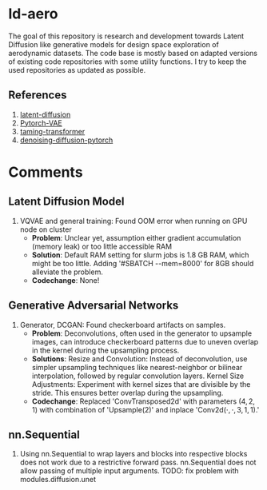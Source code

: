 # ld-aero
The goal of this repository is research and development towards Latent Diffusion like generative models for design space exploration of aerodynamic datasets. 
The code base is mostly based on adapted versions of existing code repositories with some utility functions. I try to keep the used repositories as updated as possible.

## References
1. [latent-diffusion](https://github.com/CompVis/latent-diffusion) 
2. [Pytorch-VAE](https://github.com/AntixK/PyTorch-VAE)
3. [taming-transformer](https://github.com/CompVis/taming-transformers)
4. [denoising-diffusion-pytorch](https://github.com/lucidrains/denoising-diffusion-pytorch)

# Comments

## Latent Diffusion Model
1. VQVAE and general training: Found OOM error when running on GPU node on cluster
    - **Problem**: Unclear yet, assumption either gradient accumulation (memory leak) or too little accessible RAM
    - **Solution**: Default RAM setting for slurm jobs is 1.8 GB RAM, which might be too little. Adding '#SBATCH --mem=8000' for 8GB should alleviate the problem.  
    - **Codechange**: None! 

## Generative Adversarial Networks
1. Generator, DCGAN: Found checkerboard artifacts on samples.
    - **Problem**: Deconvolutions, often used in the generator to upsample images, can introduce checkerboard patterns due to uneven overlap in the kernel during the upsampling process.
    - **Solutions**:
    Resize and Convolution: Instead of deconvolution, use simpler upsampling techniques like nearest-neighbor or bilinear interpolation, followed by regular convolution layers.
    Kernel Size Adjustments: Experiment with kernel sizes that are divisible by the stride. This ensures better overlap during the upsampling.
    - **Codechange**: Replaced 'ConvTransposed2d' with parameters $(4,2,1)$ with combination of 'Upsample(2)' and inplace 'Conv2d($\cdot,\cdot,3,1,1$).'


## nn.Sequential
1. Using nn.Sequential to wrap layers and blocks into respective blocks does not work due to a restrictive forward pass. nn.Sequential does not allow passing of multiple input arguments. TODO: fix problem with modules.diffusion.unet